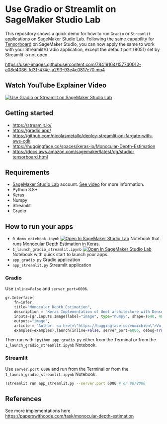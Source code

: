 # Use Gradio or Streamlit on SageMaker Studio Lab

This repository shows a quick demo for how to run `Gradio` or `Streamlit` applications on SageMaker Studio Lab. Following the same capability for [Tensorboard](https://docs.aws.amazon.com/sagemaker/latest/dg/studio-tensorboard.html) on SageMaker Studio, you can now apply the same to work with your Streamlit/Gradio application, except the default port (8051) set by Streamlit is not open.

https://user-images.githubusercontent.com/78419164/157740012-a08d4036-fd31-474e-a293-93e4c0817e70.mp4

## Watch YouTube Explainer Video
[![Use Gradio or Streamlit on SageMaker Studio Lab](https://img.youtube.com/vi/EMrEsn13g9Y/0.jpg)](https://www.youtube.com/watch?v=EMrEsn13g9Y)

## Getting started
- https://streamlit.io/
- https://gradio.app/
- https://github.com/nicolasmetallo/deploy-streamlit-on-fargate-with-aws-cdk
- https://huggingface.co/spaces/keras-io/Monocular-Depth-Estimation
- https://docs.aws.amazon.com/sagemaker/latest/dg/studio-tensorboard.html

## Requirements
- [SageMaker Studio Lab](https://studiolab.sagemaker.aws/) account. [See video](https://www.youtube.com/watch?v=FUEIwAsrMP4&ab_channel=machinelearnear) for more information.
- Python 3.8+
- Keras
- Numpy
- Streamlit
- Gradio

## How to run your apps

- `0_demo_notebook.ipynb` [![Open In SageMaker Studio Lab](https://studiolab.sagemaker.aws/studiolab.svg)](https://studiolab.sagemaker.aws/import/github/machinelearnear/use-gradio-streamlit-sagemaker-studiolab/blob/main/0_demo_notebook.ipynb) Notebook that runs Monocular Depth Estimation in Keras.
- `1_launch_gradio_streamlit.ipynb` [![Open In SageMaker Studio Lab](https://studiolab.sagemaker.aws/studiolab.svg)](https://studiolab.sagemaker.aws/import/github/machinelearnear/use-gradio-streamlit-sagemaker-studiolab/blob/main/1_launch_gradio_streamlit.ipynb) Notebook with quick start to launch your apps.
- `app_gradio.py` Gradio application
- `app_streamlit.py` Streamlit application

### Gradio

Use `inline=False` and `server_port=6006`.

```python
gr.Interface(
    fn=infer,
    title="Monocular Depth Estimation",
    description = "Keras Implementation of Unet architecture with Densenet201 backbone for estimating the depth of image 📏",
    inputs=[gr.inputs.Image(label="image", type="numpy", shape=(640, 480))],
    outputs="image",
    article = "Author: <a href=\"https://huggingface.co/vumichien\">Vu Minh Chien</a>. Based on the Keras example from <a href=\"https://keras.io/examples/vision/depth_estimation/\">Victor Basu</a>. Repo: https://github.com/machinelearnear/use-gradio-streamlit-sagemaker-studiolab",
    examples=examples).launch(inline=False, server_port=6006, debug=True, cache_examples=True)
```

Then run with `!python app_gradio.py` either from the Terminal or from the `1_launch_gradio_streamlit.ipynb` Notebook.


### Streamlit

Use `server.port 6006` and run from the Terminal or from the `1_launch_gradio_streamlit.ipynb` Notebook.

```sh
!streamlit run app_streamlit.py --server.port 6006 # or 80/8080
```

## References
See more implementations here https://paperswithcode.com/task/monocular-depth-estimation
